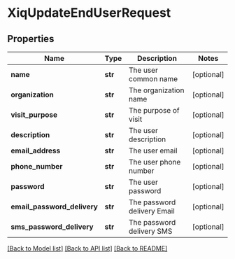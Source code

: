 # XiqUpdateEndUserRequest

## Properties
Name | Type | Description | Notes
------------ | ------------- | ------------- | -------------
**name** | **str** | The user common name | [optional] 
**organization** | **str** | The organization name | [optional] 
**visit_purpose** | **str** | The purpose of visit | [optional] 
**description** | **str** | The user description | [optional] 
**email_address** | **str** | The user email | [optional] 
**phone_number** | **str** | The user phone number | [optional] 
**password** | **str** | The user password | [optional] 
**email_password_delivery** | **str** | The password delivery Email | [optional] 
**sms_password_delivery** | **str** | The password delivery SMS | [optional] 

[[Back to Model list]](../README.md#documentation-for-models) [[Back to API list]](../README.md#documentation-for-api-endpoints) [[Back to README]](../README.md)



